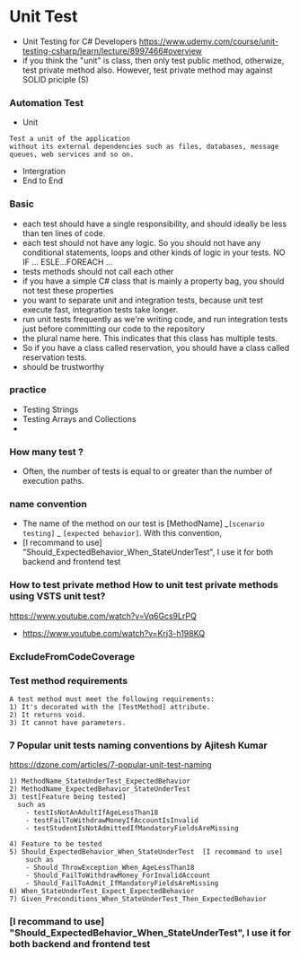 # Unit Test
- Unit Testing for C# Developers https://www.udemy.com/course/unit-testing-csharp/learn/lecture/8997466#overview
- if you think the "unit" is class, then only test public method, otherwize, test private method also. However, test private method may against SOLID priciple (S)
### Automation Test
- Unit
```
Test a unit of the application 
without its external dependencies such as files, databases, message queues, web services and so on.
```
- Intergration
- End to End
### Basic
- each test should have a single responsibility, and should ideally be less than ten lines of code. 
- each test should not have any logic. So you should not have any conditional statements, loops and other kinds of logic in your tests. NO IF ... ESLE...FOREACH ...
- tests methods should not call each other
- if you have a simple C# class that is mainly a property bag, you should not test these properties
- you want to separate unit and integration tests, because unit test execute fast, integration tests take longer. 
- run unit tests frequently as we're writing code, and run integration tests just before committing our code to the repository 
- the plural name here. This indicates that this class has multiple tests. 
- So if you have a class called reservation, you should have a class called reservation tests.
- should be trustworthy

### practice
- Testing Strings
- Testing Arrays and Collections
- 

### How many test ?
- Often, the number of tests is equal to or greater than the number of execution paths. 

### name convention
- The name of the method on our test is [MethodName] _```[scenario testing]``` _ ```[expected behavior]```. With this convention,
- [I recommand to use] "Should_ExpectedBehavior_When_StateUnderTest", I use it for both backend and frontend test

### How to test private method How to unit test private methods using VSTS unit test?
https://www.youtube.com/watch?v=Vq6Gcs9LrPQ
- https://www.youtube.com/watch?v=Krj3-h198KQ
### ExcludeFromCodeCoverage

### Test method requirements
  ```
  A test method must meet the following requirements:
  1) It's decorated with the [TestMethod] attribute.
  2) It returns void.
  3) It cannot have parameters.
  ```
### 7 Popular unit tests naming conventions by Ajitesh Kumar
 https://dzone.com/articles/7-popular-unit-test-naming
  ```
  1) MethodName_StateUnderTest_ExpectedBehavior
  2) MethodName_ExpectedBehavior_StateUnderTest
  3) test[Feature being tested] 
    such as
      - testIsNotAnAdultIfAgeLessThan18
      - testFailToWithdrawMoneyIfAccountIsInvalid
      - testStudentIsNotAdmittedIfMandatoryFieldsAreMissing
   
  4) Feature to be tested
  5) Should_ExpectedBehavior_When_StateUnderTest  [I recommand to use]
      such as
      - Should_ThrowException_When_AgeLessThan18
      - Should_FailToWithdrawMoney_ForInvalidAccount
      - Should_FailToAdmit_IfMandatoryFieldsAreMissing
  6) When_StateUnderTest_Expect_ExpectedBehavior
  7) Given_Preconditions_When_StateUnderTest_Then_ExpectedBehavior
   ```
### [I recommand to use] "Should_ExpectedBehavior_When_StateUnderTest", I use it for both backend and frontend test
